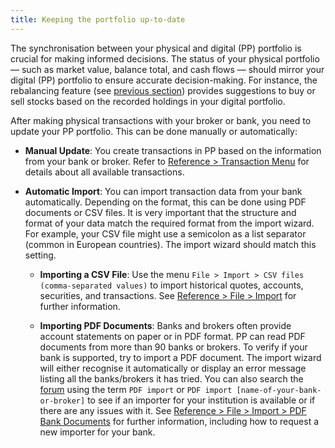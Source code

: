 ```yaml
---
title: Keeping the portfolio up-to-date
---
```


The synchronisation between your physical and digital (PP) portfolio is crucial for making informed decisions. The status of your physical portfolio — such as market value, balance total, and cash flows — should mirror your digital (PP) portfolio to ensure accurate decision-making. For instance, the rebalancing feature (see [previous section](./rebalancing.md)) provides suggestions to buy or sell stocks based on the recorded holdings in your digital portfolio.

After making physical transactions with your broker or bank, you need to update your PP portfolio. This can be done manually or automatically:

- **Manual Update**: You create transactions in PP based on the information from your bank or broker. Refer to [Reference > Transaction Menu](../reference/transaction/index.md) for details about all available transactions.
  
- **Automatic Import**: You can import transaction data from your bank automatically. Depending on the format, this can be done using PDF documents or CSV files. It is very important that the structure and format of your data match the required format from the import wizard. For example, your CSV file might use a semicolon as a list separator (common in European countries). The import wizard should match this setting.

  - **Importing a CSV File**: Use the menu `File > Import > CSV files (comma-separated values)` to import historical quotes, accounts, securities, and transactions. See [Reference > File > Import](../reference/file/import/csv-import.md#importing-a-csv-file) for further information.
  
  - **Importing PDF Documents**: Banks and brokers often provide account statements on paper or in PDF format. PP can read PDF documents from more than 90 banks or brokers. To verify if your bank is supported, try to import a PDF document. The import wizard will either recognise it automatically or display an error message listing all the banks/brokers it has tried. You can also search the [forum](https://forum.portfolio-performance.info/c/english/) using the term `PDF import` or `PDF import [name-of-your-bank-or-broker]` to see if an importer for your institution is available or if there are any issues with it. See [Reference > File > Import > PDF Bank Documents](../reference/file/import/pdf-import.md) for further information, including how to request a new importer for your bank.

